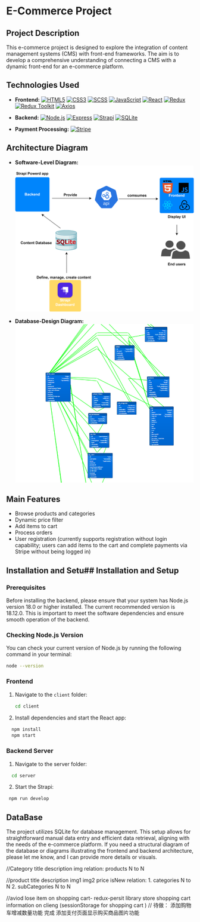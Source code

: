 # E-Commerce Project

## Project Description

This e-commerce project is designed to explore the integration of content management systems (CMS) with front-end frameworks. The aim is to develop a comprehensive understanding of connecting a CMS with a dynamic front-end for an e-commerce platform.

## Technologies Used

- **Frontend:**
  [![HTML5](https://img.shields.io/badge/HTML5-E34F26?style=flat&logo=html5&logoColor=white)](https://developer.mozilla.org/en-US/docs/Web/Guide/HTML/HTML5)
  [![CSS3](https://img.shields.io/badge/CSS3-1572B6?style=flat&logo=css3&logoColor=white)](https://developer.mozilla.org/en-US/docs/Web/CSS)
  [![SCSS](https://img.shields.io/badge/SCSS-CC6699?style=flat&logo=sass&logoColor=white)](https://sass-lang.com/)
  [![JavaScript](https://img.shields.io/badge/JavaScript-F7DF1E?style=flat&logo=javascript&logoColor=black)](https://developer.mozilla.org/en-US/docs/Web/JavaScript)
  [![React](https://img.shields.io/badge/React-20232A?style=flat&logo=react&logoColor=61DAFB)](https://reactjs.org/)
  [![Redux](https://img.shields.io/badge/Redux-764ABC?style=flat&logo=redux&logoColor=white)](https://redux.js.org/)
  [![Redux Toolkit](https://img.shields.io/badge/Redux_Toolkit-764ABC?style=flat&logo=redux&logoColor=white)](https://redux-toolkit.js.org/)
  [![Axios](https://img.shields.io/badge/Axios-5A29E4?style=flat&logo=axios&logoColor=white)](https://axios-http.com/)

- **Backend:**
  [![Node.js](https://img.shields.io/badge/Node.js-43853D?style=flat&logo=node-dot-js&logoColor=white)](https://nodejs.org/)
  [![Express](https://img.shields.io/badge/Express-000000?style=flat&logo=express&logoColor=white)](https://expressjs.com/)
  [![Strapi](https://img.shields.io/badge/Strapi-2F2E8B?style=flat&logo=strapi&logoColor=white)](https://strapi.io/)
  [![SQLite](https://img.shields.io/badge/SQLite-07405E?style=flat&logo=sqlite&logoColor=white)](https://www.sqlite.org/index.html)

- **Payment Processing:**
  [![Stripe](https://img.shields.io/badge/Stripe-626CD9?style=flat&logo=stripe&logoColor=white)](https://stripe.com/)

## Architecture Diagram

- **Software-Level Diagram:**
  ![Software-Level Diagram](res/svg/software_diagram.drawio.svg)

- **Database-Design Diagram:**
  ![Database-Design Diagram](res/svg/database_Design.png)

## Main Features

- Browse products and categories
- Dynamic price filter
- Add items to cart
- Process orders
- User registration (currently supports registration without login capability; users can add items to the cart and complete payments via Stripe without being logged in)

## Installation and Setu## Installation and Setup

### Prerequisites

Before installing the backend, please ensure that your system has Node.js version 18.0 or higher installed. The current recommended version is 18.12.0. This is important to meet the software dependencies and ensure smooth operation of the backend.

### Checking Node.js Version

You can check your current version of Node.js by running the following command in your terminal:

```bash
node --version
```

### Frontend

1. Navigate to the `client` folder:
   ```bash
   cd client
   ```
2. Install dependencies and start the React app:

```bash
  npm install
  npm start
```

### Backend Server

1. Navigate to the server folder:

```bash
  cd server
```

2. Start the Strapi:

```bash
 npm run develop
```

## DataBase

The project utilizes SQLite for database management. This setup allows for straightforward manual data entry and efficient data retrieval, aligning with the needs of the e-commerce platform. If you need a structural diagram of the database or diagrams illustrating the frontend and backend architecture, please let me know, and I can provide more details or visuals.

//Category
title
description
img
relation: products N to N

//product
title
description
img1
img2
price
isNew
relation: 1. categories N to N 2. subCategories N to N

//aviod lose item on shopping cart- redux-persit library store shopping cart information on clieng (sessionStorage for shopping cart )
// 待做： 添加购物车增减数量功能 完成
添加支付页面显示购买商品图片功能
